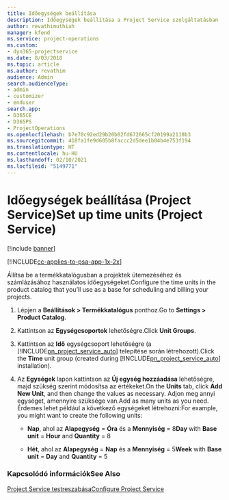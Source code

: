 ```yaml
---
title: Időegységek beállítása
description: Időegységek beállítása a Project Service szolgáltatásban
author: revathimuthiah
manager: kfend
ms.service: project-operations
ms.custom:
- dyn365-projectservice
ms.date: 8/03/2018
ms.topic: article
ms.author: revathim
audience: Admin
search.audienceType:
- admin
- customizer
- enduser
search.app:
- D365CE
- D365PS
- ProjectOperations
ms.openlocfilehash: b7e70c92ed29b20b02fd672665cf20199a2110b3
ms.sourcegitcommit: 418fa1fe9d605b8faccc2d5dee1b04b4e753f194
ms.translationtype: HT
ms.contentlocale: hu-HU
ms.lasthandoff: 02/10/2021
ms.locfileid: "5149771"
---
```

# <a name="set-up-time-units-project-service"></a><span data-ttu-id="12920-103">Időegységek beállítása (Project Service)</span><span class="sxs-lookup"><span data-stu-id="12920-103">Set up time units (Project Service)</span></span>

[!include [banner](../includes/psa-now-project-operations.md)]

[!INCLUDE[cc-applies-to-psa-app-1x-2x](../includes/cc-applies-to-psa-app-1x-2x.md)]

<span data-ttu-id="12920-104">Állítsa be a termékkatalógusban a projektek ütemezéséhez és számlázásához használatos időegységeket.</span><span class="sxs-lookup"><span data-stu-id="12920-104">Configure the time units in the product catalog that you’ll use as a base for scheduling and billing your projects.</span></span>  
  
1. <span data-ttu-id="12920-105">Lépjen a **Beállítások > Termékkatalógus** ponthoz.</span><span class="sxs-lookup"><span data-stu-id="12920-105">Go to **Settings > Product Catalog**.</span></span>  
  
2. <span data-ttu-id="12920-106">Kattintson az **Egységcsoportok** lehetőségre.</span><span class="sxs-lookup"><span data-stu-id="12920-106">Click **Unit Groups**.</span></span>  
  
3. <span data-ttu-id="12920-107">Kattintson az **Idő** egységcsoport lehetőségre (a [!INCLUDE[pn_project_service_auto](../includes/pn-project-service-auto.md)] telepítése során létrehozott).</span><span class="sxs-lookup"><span data-stu-id="12920-107">Click the **Time** unit group (created during [!INCLUDE[pn_project_service_auto](../includes/pn-project-service-auto.md)] installation).</span></span>  
  
4. <span data-ttu-id="12920-108">Az **Egységek** lapon kattintson az **Új egység hozzáadása** lehetőségre, majd szükség szerint módosítsa az értékeket.</span><span class="sxs-lookup"><span data-stu-id="12920-108">On the **Units** tab, click **Add New Unit**, and then change the values as necessary.</span></span> <span data-ttu-id="12920-109">Adjon meg annyi egységet, amennyire szüksége van.</span><span class="sxs-lookup"><span data-stu-id="12920-109">Add as many units as you need.</span></span> <span data-ttu-id="12920-110">Érdemes lehet például a következő egységeket létrehozni:</span><span class="sxs-lookup"><span data-stu-id="12920-110">For example, you might want to create the following units:</span></span>  
  
   - <span data-ttu-id="12920-111">**Nap**, ahol az **Alapegység** = **Óra** és a **Mennyiség** = 8</span><span class="sxs-lookup"><span data-stu-id="12920-111">**Day** with **Base unit** = **Hour** and **Quantity** = 8</span></span>  
  
   - <span data-ttu-id="12920-112">**Hét**, ahol az **Alapegység** = **Nap** és a **Mennyiség** = 5</span><span class="sxs-lookup"><span data-stu-id="12920-112">**Week** with **Base unit** = **Day** and **Quantity** = 5</span></span>  
  
### <a name="see-also"></a><span data-ttu-id="12920-113">Kapcsolódó információk</span><span class="sxs-lookup"><span data-stu-id="12920-113">See Also</span></span>  
 [<span data-ttu-id="12920-114">Project Service testreszabása</span><span class="sxs-lookup"><span data-stu-id="12920-114">Configure Project Service</span></span>](../psa/configure.md)
